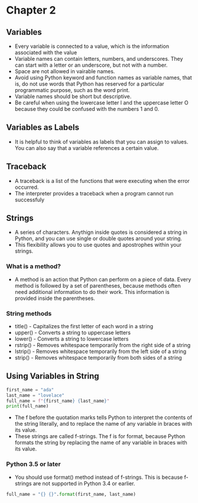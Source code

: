 # Chapter 2

## Variables

- Every variable is connected to a value, which is the information associated with the value
- Variable names can contain letters, numbers, and underscores. They can start with a letter or an underscore, but not with a number.
- Space are not allowed in vairable names.
- Avoid using Python keyword and function names as variable names, that is, do not use words that Python has reserved for a particular programmatic purpose, such as the word print.
- Variable names should be short but descriptive.
- Be careful when using the lowercase letter l and the uppercase letter O because they could be confused with the numbers 1 and 0.

## Variables as Labels

- It is helpful to think of variables as labels that you can assign to values. You can also say that a variable references a certain value.

## Traceback

- A traceback is a list of the functions that were executing when the error occurred.
- The interpreter provides a traceback when a program cannot run successfuly

## Strings

- A series of characters. Anythign inside quotes is considered a string in Python, and you can use single or double quotes around your string.
- This flexibility allows you to use quotes and apostrophes within your strings.

### What is a method?

- A method is an action that Python can perform on a piece of data. Every method is followed by a set of parentheses, because methods often need additional information to do their work. This information is provided inside the parentheses.

### String methods

- title() - Capitalizes the first letter of each word in a string
- upper() - Converts a string to uppercase letters
- lower() - Converts a string to lowercase letters
- rstrip() - Removes whitespace temporarily from the right side of a string
- lstrip() - Removes whitespace temporarily from the left side of a string
- strip() - Removes whitespace temporarily from both sides of a string

## Using Variables in String

```python
first_name = "ada"
last_name = "lovelace"
full_name = f"{first_name} {last_name}"
print(full_name)
```

- The f before the quotation marks tells Python to interpret the contents of the string literally, and to replace the name of any variable in braces with its value.
- These strings are called f-strings. The f is for format, because Python formats the string by replacing the name of any variable in braces with its value.

### Python 3.5 or later

- You should use format() method instead of f-strings. This is because f-strings are not supported in Python 3.4 or earlier.

```python
full_name = "{} {}".format(first_name, last_name)
```

